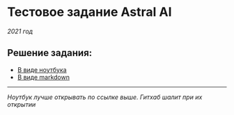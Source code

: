 # Тестовое задание Astral AI

*2021 год*

## Решение задания:

* [В виде ноутбука](https://nbviewer.jupyter.org/github/Phinnik/Astral_AI_test/blob/main/EDA.ipynb)
* [В виде markdown](https://github.com/Phinnik/Astral_AI_test/blob/main/EDA.md)

----

*Ноутбук лучше открывать по ссылке выше. Гитхаб шалит при их открытии*
